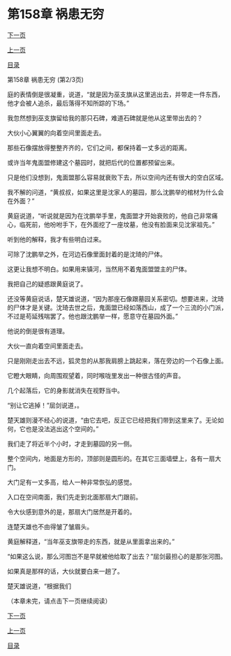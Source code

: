 <h1>第158章    祸患无穷</h1>
            <div><p><a href="./0473_%E7%AC%AC158%E7%AB%A0_%E7%A5%B8%E6%82%A3%E6%97%A0%E7%A9%B7.md">下一页</a></p><p><a href="./0471_%E7%AC%AC158%E7%AB%A0_%E7%A5%B8%E6%82%A3%E6%97%A0%E7%A9%B7.md">上一页</a></p><p><a href="../">目录</a></p></div>
            <div><p>第158章    祸患无穷 (第2/3页)</p><p>庭的表情倒是很凝重，说道，“就是因为巫支旗从这里逃出去，并带走一件东西，他才会被人追杀，最后落得不知所踪的下场。”</p><p>我忽然想到巫支旗留给我的那只石碑，难道石碑就是他从这里带出去的？</p><p>大伙小心翼翼的向着空间里面走去。</p><p>那些石像摆放得整整齐齐的，它们之间，都保持着一丈多远的距离。</p><p>或许当年鬼面盟修建这个墓园时，就把后代的位置都预留出来。</p><p>只是他们没想到，鬼面盟那么容易就衰败下去，所以空间内还有很大的空白区域。</p><p>我不解的问道，“黄叔叔，如果这里是沈家人的墓园，那么沈鹏举的棺材为什么会在外面？”</p><p>黄庭说道，“听说就是因为在沈鹏举手里，鬼面盟才开始衰败的，他自己非常痛心，临死前，他吩咐手下，在外面挖了一座坟墓，他没有脸面来见沈家祖先。”</p><p>听到他的解释，我才有些明白过来。</p><p>可除了沈鹏举之外，在河边石像里面封着的是沈琦的尸体。</p><p>这更让我想不明白。如果用来镇河，当然用不着鬼面盟盟主的尸体。</p><p>我把自己的疑惑跟黄庭说了。</p><p>还没等黄庭说话，楚天雄说道，“因为那座石像跟墓园关系密切。想要进来，沈琦的尸体才是关键。沈琦去世之后，鬼面盟已经如落西山，成了一个三流的小门派，不过是苟延残喘罢了。他也跟沈鹏举一样，愿意守在墓园外面。”</p><p>他说的倒是很有道理。</p><p>大伙一直向着空间里面走去。</p><p>只是刚刚走出去不远，狐灵忽的从那我肩膀上跳起来，落在旁边的一个石像上面。</p><p>它瞪大眼睛，向周围观望着，同时喉咙里发出一种很古怪的声音。</p><p>几个起落后，它的身影就消失在视野当中。</p><p>“别让它逃掉！”屈剑说道，。</p><p>楚天雄则漫不经心的说道，“由它去吧，反正它已经把我们带到这里来了。无论如何，它也是没法逃出这个空间的。”</p><p>我们走了将近半个小时，才走到墓园的另一侧。</p><p>整个空间内，地面是方形的，顶部则是圆形的。在其它三面墙壁上，各有一扇大门。</p><p>大门足有一丈多高，给人一种非常恢弘的感觉。</p><p>入口在空间南面，我们先走到北面那扇大门跟前。</p><p>令大伙感到意外的是，那扇大门居然是开着的。</p><p>连楚天雄也不由得皱了皱眉头。</p><p>黄庭解释道，“当年巫支旗带走的东西，就是从里面拿出来的。”</p><p>“如果这么说，那么河图岂不是早就被他给取了出去？”屈剑最担心的是那张河图。</p><p>如果真是那样的话，大伙就要白来一趟了。</p><p>楚天雄说道，“根据我们</p><p>（本章未完，请点击下一页继续阅读）</p></div>
            <div><p><a href="./0473_%E7%AC%AC158%E7%AB%A0_%E7%A5%B8%E6%82%A3%E6%97%A0%E7%A9%B7.md">下一页</a></p><p><a href="./0471_%E7%AC%AC158%E7%AB%A0_%E7%A5%B8%E6%82%A3%E6%97%A0%E7%A9%B7.md">上一页</a></p><p><a href="../">目录</a></p></div>
